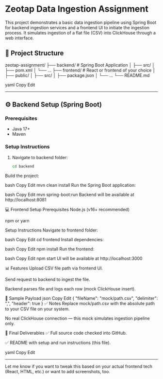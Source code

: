 # Zeotap Data Ingestion Assignment

This project demonstrates a basic data ingestion pipeline using Spring Boot for backend ingestion services and a frontend UI to initiate the ingestion process. It simulates ingestion of a flat file (CSV) into ClickHouse through a web interface.

## 🧱 Project Structure

zeotap-assignment/ ├── backend/ # Spring Boot Application │ ├── src/ │ ├── pom.xml │ └── ... ├── frontend/ # React or frontend of your choice │ ├── public/ │ ├── src/ │ ├── package.json │ └── ... └── README.md

yaml
Copy
Edit

---

## ⚙️ Backend Setup (Spring Boot)

### Prerequisites

- Java 17+
- Maven

### Setup Instructions

1. Navigate to backend folder:
   ```bash
   cd backend
Build the project:

bash
Copy
Edit
mvn clean install
Run the Spring Boot application:

bash
Copy
Edit
mvn spring-boot:run
Backend will be available at http://localhost:8081

💻 Frontend Setup
Prerequisites
Node.js (v16+ recommended)

npm or yarn

Setup Instructions
Navigate to frontend folder:

bash
Copy
Edit
cd frontend
Install dependencies:

bash
Copy
Edit
npm install
Run the frontend:

bash
Copy
Edit
npm start
UI will be available at http://localhost:3000

📊 Features
Upload CSV file path via frontend UI.

Send request to backend to ingest the file.

Backend parses file and logs each row (mock ClickHouse insert).

📁 Sample Payload
json
Copy
Edit
{
  "fileName": "mock/path.csv",
  "delimiter": ",",
  "header": true
}
✅ Notes
Replace mock/path.csv with the absolute path to your CSV file on your system.

No real ClickHouse connection — this mock simulates ingestion pipeline only.

📌 Final Deliverables
✅ Full source code checked into GitHub.

✅ README with setup and run instructions (this file).

yaml
Copy
Edit

---

Let me know if you want to tweak this based on your actual frontend tech (React, HTML, etc.) or want to add screenshots, too.
